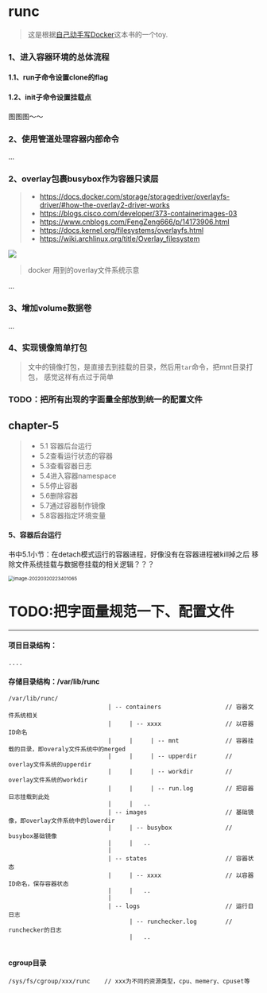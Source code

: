 # runc

> 这是根据[自己动手写Docker](https://book.douban.com/subject/27082348/)这本书的一个toy.



### 1、进入容器环境的总体流程

#### 		1.1、run子命令设置clone的flag

#### 		1.2、init子命令设置挂载点

图图图～～

### 2、使用管道处理容器内部命令

...

### 2、overlay包裹busybox作为容器只读层

>- https://docs.docker.com/storage/storagedriver/overlayfs-driver/#how-the-overlay2-driver-works
>- https://blogs.cisco.com/developer/373-containerimages-03
>- https://www.cnblogs.com/FengZeng666/p/14173906.html
>- https://docs.kernel.org/filesystems/overlayfs.html
>- https://wiki.archlinux.org/title/Overlay_filesystem

![](https://note-img-1300721153.cos.ap-nanjing.myqcloud.com//md-imgimage-20220318232449145.png )

> docker 用到的overlay文件系统示意



...

### 3、增加volume数据卷

...



### 4、实现镜像简单打包

> 文中的镜像打包，是直接去到挂载的目录，然后用`tar`命令，把mnt目录打包， 感觉这样有点过于简单









### TODO：把所有出现的字面量全部放到统一的配置文件







## chapter-5 

> - 5.1 容器后台运行
> - 5.2查看运行状态的容器
> - 5.3查看容器日志
> - 5.4进入容器namespace
> - 5.5停止容器
> - 5.6删除容器
> - 5.7通过容器制作镜像
> - 5.8容器指定环境变量

#### 5、容器后台运行

书中5.1小节：在detach模式运行的容器进程，好像没有在容器进程被kill掉之后 移除文件系统挂载与数据卷挂载的相关逻辑？？？

<img src="https://note-img-1300721153.cos.ap-nanjing.myqcloud.com//md-imgimage-20220320223401065.png" alt="image-20220320223401065" style="zoom:67%;" />





# TODO:把字面量规范一下、配置文件

























----





#### 项目目录结构：

```
....
```











#### 存储目录结构：/var/lib/runc

```
/var/lib/runc/
							| -- containers                  // 容器文件系统相关
							|     | -- xxxx                  // 以容器ID命名
							|     |     | -- mnt             // 容器挂载的目录，即overaly文件系统中的merged
							|     |     | -- upperdir        // overlay文件系统的upperdir 
							|     |     | -- workdir         // overlay文件系统的workdir
							|     |     | -- run.log         // 把容器日志挂载到此处
							|     |   .. 
							| -- images                      // 基础镜像，即overlay文件系统中的lowerdir
							|     | -- busybox               // busybox基础镜像
							|     |   ..
							|
							| -- states                      // 容器状态
							|     | -- xxxx                  // 以容器ID命名，保存容器状态
							|     |   ..
							|
							| -- logs                        // 运行日日志
							      | -- runchecker.log        // runchecker的日志
							      |   ..
							
```



#### cgroup目录

```
/sys/fs/cgroup/xxx/runc    // xxx为不同的资源类型，cpu、memery、cpuset等
```

